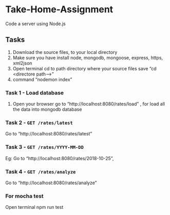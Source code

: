 # Take-Home-Assignment
Code a server using Node.js

## Tasks 
1. Download the source files, to your local directory
2. Make sure you have install node, mongodb, mongoose, express, https, xml2json
3. Open terminal cd to path directory where your source files save “cd <directore path—>”
4. command “nodemon index”

### Task 1 - Load database
1. Open your browser go to “http://localhost:8080/rates/load” , for load all the data into mongodb database
  
### Task 2 - `GET /rates/latest`
Go to “http://localhost:8080/rates/latest”

### Task 3 - `GET /rates/YYYY-MM-DD`
Eg: Go to “http://localhost:8080/rates/2018-10-25”,

### Task 4 - `GET /rates/analyze`
Go to “http://localhost:8080/rates/analyze”

### For mocha test
Open terminal npm run test

